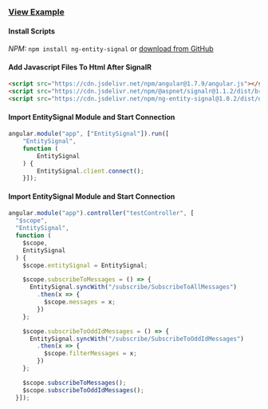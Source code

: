 ﻿### [View Example](https://entitysignal.com/example/angularjs)

#### Install Scripts
*NPM:* `npm install ng-entity-signal`
or
[download from GitHub](https://github.com/dustout/entitysignal/releases)

#### Add Javascript Files To Html After SignalR
```html
<script src="https://cdn.jsdelivr.net/npm/angular@1.7.9/angular.js"></script>
<script src="https://cdn.jsdelivr.net/npm/@aspnet/signalr@1.1.2/dist/browser/signalr.min.js"></script>
<script src="https://cdn.jsdelivr.net/npm/ng-entity-signal@1.0.2/dist/ngEntitySignal.js"></script>
```

#### Import EntitySignal Module and Start Connection
```javascript
angular.module("app", ["EntitySignal"]).run([
    "EntitySignal",
    function (
        EntitySignal
    ) {
        EntitySignal.client.connect();
    }]);
```

#### Import EntitySignal Module and Start Connection
```javascript
angular.module("app").controller("testController", [
  "$scope",
  "EntitySignal",
  function (
    $scope,
    EntitySignal
  ) {
    $scope.entitySignal = EntitySignal;

    $scope.subscribeToMessages = () => {
      EntitySignal.syncWith("/subscribe/SubscribeToAllMessages")
        .then(x => {
          $scope.messages = x;
        })
    };

    $scope.subscribeToOddIdMessages = () => {
      EntitySignal.syncWith("/subscribe/SubscribeToOddIdMessages")
        .then(x => {
          $scope.filterMessages = x;
        })
    };

    $scope.subscribeToMessages();
    $scope.subscribeToOddIdMessages();
  }]);

```
